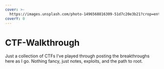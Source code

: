 ```yaml
---
cover: >-
  https://images.unsplash.com/photo-1496568816309-51d7c20e3b21?crop=entropy&cs=srgb&fm=jpg&ixid=M3wxOTcwMjR8MHwxfHNlYXJjaHw3fHxjaXR5JTIwZG9taW5hdGlvbnxlbnwwfHx8fDE3NDc1NTg4NDd8MA&ixlib=rb-4.1.0&q=85
coverY: 0
---
```


# CTF-Walkthrough

Just a collection of CTFs I’ve played through posting the breakthroughs here as I go. Nothing fancy, just notes, exploits, and the path to root.
